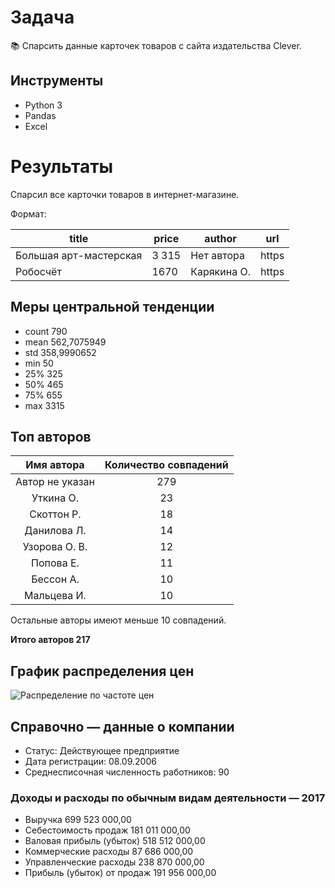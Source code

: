 # Задача
:books: Спарсить данные карточек товаров с сайта издательства Clever.

## Инструменты
* Python 3
* Pandas
* Excel

# Результаты
Спарсил все карточки товаров в интернет-магазине.


Формат:

title | price | author | url
--- | --- | --- | ---
Большая арт-мастерская | 3 315 | Нет автора | https
Робосчёт | 1670 | Карякина О.      | https

## Меры центральной тенденции
* count	790
* mean	562,7075949
* std	358,9990652
* min	50
* 25%	325
* 50%	465
* 75%	655
* max	3315

## Топ авторов
| Имя автора    | Количество совпадений |
|:-------------:|:-------------:|
|Автор не указан|279|
|Уткина О.      |23|
|Скоттон Р.     |18|
|Данилова Л.    |14|
|Узорова О. В.  |12|
|Попова Е.      |11|
|Бессон А.      |10|
|Мальцева И.    |10|

Остальные авторы имеют меньше 10 совпадений.

**Итого авторов 217**

## График распределения цен
![Распределение по частоте цен](https://github.com/Drewleks/clever-parsing/blob/master/price_plot.png "Распределение по частоте цен")

## Справочно — данные о компании
* Статус: Действующее предприятие
* Дата регистрации: 08.09.2006 
* Среднесписочная численность работников: 90

### Доходы и расходы по обычным видам деятельности — 2017
* Выручка	699 523 000,00
* Себестоимость продаж	181 011 000,00
* Валовая прибыль (убыток)	518 512 000,00
* Коммерческие расходы	87 686 000,00
* Управленческие расходы	238 870 000,00
* Прибыль (убыток) от продаж	191 956 000,00
